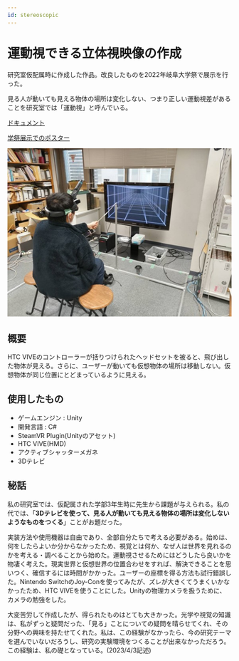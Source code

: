 ```yaml
---
id: stereoscopic
---
```



# 運動視できる立体視映像の作成
研究室仮配属時に作成した作品。改良したものを2022年岐阜大学祭で展示を行った。

見る人が動いても見える物体の場所は変化しない、つまり正しい運動視差があることを研究室では「運動視」と呼んでいる。

[ドキュメント](http://www.kzm.info.gifu-u.ac.jp/contents/B3Project2021.pdf)

[学祭展示でのポスター](http://www.kzm.info.gifu-u.ac.jp/contents/popOutObjectPoster.pdf)

![Tank](../static/img/立体視実験.jpg)

## 概要
HTC VIVEのコントローラーが括りつけられたヘッドセットを被ると、飛び出した物体が見える。さらに、ユーザーが動いても仮想物体の場所は移動しない。仮想物体が同じ位置にとどまっているように見える。

## 使用したもの
- ゲームエンジン : Unity
- 開発言語 : C#
- SteamVR Plugin(Unityのアセット)
- HTC VIVE(HMD)
- アクティブシャッターメガネ
- 3Dテレビ


## 秘話
私の研究室では、仮配属された学部3年生時に先生から課題が与えられる。私の代では、「**3Dテレビを使って、見る人が動いても見える物体の場所は変化しないようなものをつくる**」ことがお題だった。

実装方法や使用機器は自由であり、全部自分たちで考える必要がある。始めは、何をしたらよいか分からなかったため、視覚とは何か、なぜ人は世界を見れるのかを考える・調べることから始めた。運動視させるためにはどうしたら良いかを物凄く考えた。現実世界と仮想世界の位置合わせをすれば、解決できることを思いつく、確信するには時間がかかった。ユーザーの座標を得る方法も試行錯誤した。Nintendo SwitchのJoy-Conを使ってみたが、ズレが大きくてうまくいかなかったため、HTC VIVEを使うことにした。Unityの物理カメラを扱うために、カメラの勉強をした。

大変苦労して作成したが、得られたものはとても大きかった。光学や視覚の知識は、私がずっと疑問だった、「見る」ことについての疑問を晴らせてくれ、その分野への興味を持たせてくれた。私は、この経験がなかったら、今の研究テーマを選んでいないだろうし、研究の実験環境をつくることが出来なかっただろう。この経験は、私の礎となっている。(2023/4/3記述)